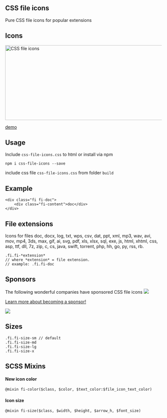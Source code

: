 ## CSS file icons

Pure CSS file icons for popular extensions

## Icons
[<img src="https://raw.githubusercontent.com/colorswall/CSS-file-icons/master/src/images/icons.png" alt="CSS file icons" data-canonical-src="https://raw.githubusercontent.com/colorswall/CSS-file-icons/master/src/images/icons.png" width="721" height="241" />](https://colorswall.github.io/CSS-file-icons/)

[demo](https://colorswall.github.io/CSS-file-icons/)

## Usage
Include `css-file-icons.css` to html or install via npm
```
npm i css-file-icons --save
```
include css file `css-file-icons.css` from folder `build`

## Example
```
<div class="fi fi-doc">
    <div class="fi-content">doc</div>
</div>
```

## File extensions
 Icons for files doc, docx, log, txt, wps, csv, dat, ppt, xml, mp3, wav, avi, mov, mp4, 3ds, max, gif, ai, svg, pdf, xls, xlsx, sql, exe, js, html, xhtml, css, asp, ttf, dll, 7z, zip, c, cs, java, swift, torrent, php, hh, go, py, rss, rb.

 ```
 .fi.fi-*extension*
 // where *extension* = file extension.
 // example: .fi.fi-doc
 ```

## Sponsors
The following wonderful companies have sponsored CSS file icons
<a href="https://opencollective.com/css-file-icons#backer" target="_blank"><img src="https://opencollective.com/static/images/become_sponsor.svg"></a>

[Learn more about becoming a sponsor!](https://opencollective.com/css-file-icons#sponsor)

<a href="https://opencollective.com/css-file-icons#sponsor" target="_blank"><img src="https://opencollective.com/static/images/become_backer.svg"></a>

## Sizes
 ```
.fi.fi-size-sm // default
.fi.fi-size-md
.fi.fi-size-lg
.fi.fi-size-x
 ```

## SCSS Mixins
#### New icon color
```
@mixin fi-color($class, $color, $text_color:$file_icon_text_color)
```
#### Icon size
```
@mixin fi-size($class, $width, $height, $arrow_h, $font_size)
```
